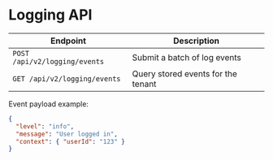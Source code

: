 # Logging API

| Endpoint | Description |
| --- | --- |
| `POST /api/v2/logging/events` | Submit a batch of log events |
| `GET /api/v2/logging/events` | Query stored events for the tenant |

Event payload example:

```json
{
  "level": "info",
  "message": "User logged in",
  "context": { "userId": "123" }
}
```

